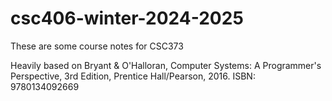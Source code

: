 # csc406-winter-2024-2025

These are some course notes for CSC373 

Heavily based on Bryant & O'Halloran, Computer Systems: A Programmer's Perspective, 3rd Edition, Prentice
Hall/Pearson, 2016. ISBN: 9780134092669
